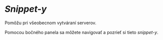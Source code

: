 # *Snippet-y*

Pomôžu pri všeobecnom vytváraní serverov.

Pomocou bočného panela sa môžete navigovať a pozrieť si tieto *snippet-y*.

